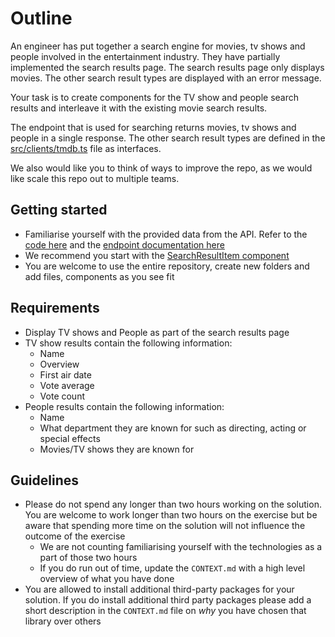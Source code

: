 # Outline

An engineer has put together a search engine for movies, tv shows and people involved in the entertainment industry. They have partially implemented the search results page. The search results page only displays movies. The other search result types are displayed with an error message.

Your task is to create components for the TV show and people search results and interleave it with the existing movie search results.

The endpoint that is used for searching returns movies, tv shows and people in a single response. The other search result types are defined in the [src/clients/tmdb.ts](src/clients/tmdb.ts) file as interfaces.

We also would like you to think of ways to improve the repo, as we would like scale this repo out to multiple teams.

## Getting started

- Familiarise yourself with the provided data from the API. Refer to the [code here](src/clients/tmdb.ts) and the [endpoint documentation here](https://developer.themoviedb.org/reference/search-multi)
- We recommend you start with the [SearchResultItem component](/src/app/search/SearchResultItem.tsx)
- You are welcome to use the entire repository, create new folders and add files, components as you see fit

## Requirements

- Display TV shows and People as part of the search results page
- TV show results contain the following information:
  - Name
  - Overview
  - First air date
  - Vote average
  - Vote count
- People results contain the following information:
  - Name
  - What department they are known for such as directing, acting or special effects
  - Movies/TV shows they are known for

## Guidelines

- Please do not spend any longer than two hours working on the solution. You are welcome to work longer than two hours on the exercise but be aware that spending more time on the solution will not influence the outcome of the exercise
  - We are not counting familiarising yourself with the technologies as a part of those two hours
  - If you do run out of time, update the `CONTEXT.md` with a high level overview of what you have done
- You are allowed to install additional third-party packages for your solution. If you do install additional third party packages please add a short description in the `CONTEXT.md` file on _why_ you have chosen that library over others

